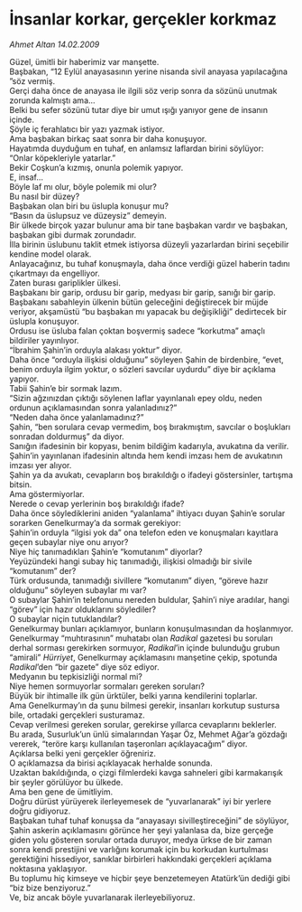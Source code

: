 # İnsanlar korkar, gerçekler korkmaz

*Ahmet Altan 14.02.2009*

<div class="taraf_structure_2col_1zq">
<div class="margen_n">



 <p>Güzel, ümitli bir haberimiz var manşette. <br/>Başbakan, “12 Eylül anayasasının yerine nisanda sivil anayasa yapılacağına ”söz vermiş. <br/>Gerçi daha önce de anayasa ile ilgili söz verip sonra da sözünü unutmak zorunda kalmıştı ama... <br/>Belki bu sefer sözünü tutar diye bir umut ışığı yanıyor gene de insanın içinde. <br/>Şöyle iç ferahlatıcı bir yazı yazmak istiyor. <br/>Ama başbakan birkaç saat sonra bir daha konuşuyor. <br/>Hayatımda duyduğum en tuhaf, en anlamsız laflardan birini söylüyor: <br/>“Onlar köpekleriyle yatarlar.” <br/>Bekir Coşkun’a kızmış, onunla polemik yapıyor. <br/>E, insaf... <br/>Böyle laf mı olur, böyle polemik mi olur? <br/>Bu nasıl bir düzey? <br/>Başbakan olan biri bu üslupla konuşur mu? <br/>“Basın da üslupsuz ve düzeysiz” demeyin. <br/>Bir ülkede birçok yazar bulunur ama bir tane başbakan vardır ve başbakan, başbakan gibi durmak zorundadır. <br/>İlla birinin üslubunu taklit etmek istiyorsa düzeyli yazarlardan birini seçebilir kendine model olarak. <br/>Anlayacağınız, bu tuhaf konuşmayla, daha önce verdiği güzel haberin tadını çıkartmayı da engelliyor. <br/>Zaten burası gariplikler ülkesi. <br/>Başbakanı bir garip, ordusu bir garip, medyası bir garip, sanığı bir garip. <br/>Başbakanı sabahleyin ülkenin bütün geleceğini değiştirecek bir müjde veriyor, akşamüstü “bu başbakan mı yapacak bu değişikliği” dedirtecek bir üslupla konuşuyor. <br/>Ordusu ise üsluba falan çoktan boşvermiş sadece “korkutma” amaçlı bildiriler yayınlıyor. <br/>“İbrahim Şahin’in orduyla alakası yoktur” diyor. <br/>Daha önce “orduyla ilişkisi olduğunu” söyleyen Şahin de birdenbire, “evet, benim orduyla ilgim yoktur, o sözleri savcılar uydurdu” diye bir açıklama yapıyor. <br/>Tabii Şahin’e bir sormak lazım. <br/>“Sizin ağzınızdan çıktığı söylenen laflar yayınlanalı epey oldu, neden ordunun açıklamasından sonra yalanladınız?” <br/>“Neden daha önce yalanlamadınız?” <br/>Şahin, “ben sorulara cevap vermedim, boş bırakmıştım, savcılar o boşlukları sonradan doldurmuş” da diyor. <br/>Sanığın ifadesinin bir kopyası, benim bildiğim kadarıyla, avukatına da verilir. <br/>Şahin’in yayınlanan ifadesinin altında hem kendi imzası hem de avukatının imzası yer alıyor. <br/>Şahin ya da avukatı, cevapların boş bırakıldığı o ifadeyi göstersinler, tartışma bitsin. <br/>Ama göstermiyorlar. <br/>Nerede o cevap yerlerinin boş bırakıldığı ifade? <br/>Daha önce söylediklerini aniden “yalanlama” ihtiyacı duyan Şahin’e sorular sorarken Genelkurmay’a da sormak gerekiyor: <br/>Şahin’in orduyla “ilgisi yok da” ona telefon eden ve konuşmaları kayıtlara geçen subaylar niye onu arıyor? <br/>Niye hiç tanımadıkları Şahin’e “komutanım” diyorlar? <br/>Yeyüzündeki hangi subay hiç tanımadığı, ilişkisi olmadığı bir sivile “komutanım” der? <br/>Türk ordusunda, tanımadığı sivillere “komutanım” diyen, “göreve hazır olduğunu” söyleyen subaylar mı var? <br/>O subaylar Şahin’in telefonunu nereden buldular, Şahin’i niye aradılar, hangi “görev” için hazır olduklarını söylediler? <br/>O subaylar niçin tutuklandılar? <br/>Genelkurmay bunları açıklamıyor, bunların konuşulmasından da hoşlanmıyor. <br/>Genelkurmay “muhtırasının” muhatabı olan <i>Radikal</i> gazetesi bu soruları derhal sorması gerekirken sormuyor, <i>Radikal</i>’in içinde bulunduğu grubun “amirali” <i>Hürriyet</i>, Genelkurmay açıklamasını manşetine çekip, spotunda <i>Radikal</i>’den “bir gazete” diye söz ediyor. <br/>Medyanın bu tepkisizliği normal mi? <br/>Niye hemen sormuyorlar sormaları gereken soruları? <br/>Büyük bir ihtimalle ilk gün ürktüler, belki yarına kendilerini toplarlar. <br/>Ama Genelkurmay’ın da şunu bilmesi gerekir, insanları korkutup sustursa bile, ortadaki gerçekleri susturamaz. <br/>Cevap verilmesi gereken sorular, gerekirse yıllarca cevaplarını beklerler. <br/>Bu arada, Susurluk’un ünlü simalarından Yaşar Öz, Mehmet Ağar’a gözdağı vererek, “teröre karşı kullanılan taşeronları açıklayacağım” diyor. <br/>Açıklarsa belki yeni gerçekler öğreniriz. <br/>O açıklamazsa da birisi açıklayacak herhalde sonunda. <br/>Uzaktan bakıldığında, o çizgi filmlerdeki kavga sahneleri gibi karmakarışık bir şeyler görülüyor bu ülkede. <br/>Ama ben gene de ümitliyim. <br/>Doğru dürüst yürüyerek ilerleyemesek de “yuvarlanarak” iyi bir yerlere doğru gidiyoruz. <br/>Başbakan tuhaf tuhaf konuşsa da “anayasayı sivilleştireceğini” de söylüyor, Şahin askerin açıklamasını görünce her şeyi yalanlasa da, bize gerçeğe giden yolu gösteren sorular ortada duruyor, medya ürkse de bir zaman sonra kendi prestijini ve varlığını korumak için bu korkudan kurtulması gerektiğini hissediyor, sanıklar birbirleri hakkındaki gerçekleri açıklama noktasına yaklaşıyor. <br/>Bu toplumu hiç kimseye ve hiçbir şeye benzetemeyen Atatürk’ün dediği gibi “biz bize benziyoruz.” <br/>Ve, biz ancak böyle yuvarlanarak ilerleyebiliyoruz.</p>
<br/>
<br/>
<br/>



<br/>


<div id="taraf_not">
</div>

</div>


</div>
